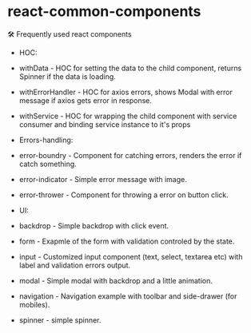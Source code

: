 # react-common-components
🛠 Frequently used react components

* HOC:
 * withData - HOC for setting the data to the child component, returns Spinner if the data is loading.
 * withErrorHandler - HOC for axios errors, shows Modal with error message if axios gets error in response.
 * withService - HOC for wrapping the child component with service consumer and binding service instance to it's props
 
 * Errors-handling:
  * error-boundry - Component for catching errors, renders the error if catch something.
  * error-indicator - Simple error message with image.
  * error-thrower - Component for throwing a error on button click.
  
 * UI:
  * backdrop - Simple backdrop with click event.
  * form - Exapmle of the form with validation controled by the state.
  * input - Customized input component (text, select, textarea etc) with label and validation errors output.
  * modal - Simple modal with backdrop and a little animation.
  * navigation - Navigation example with toolbar and side-drawer (for mobiles).
  * spinner - simple spinner.
